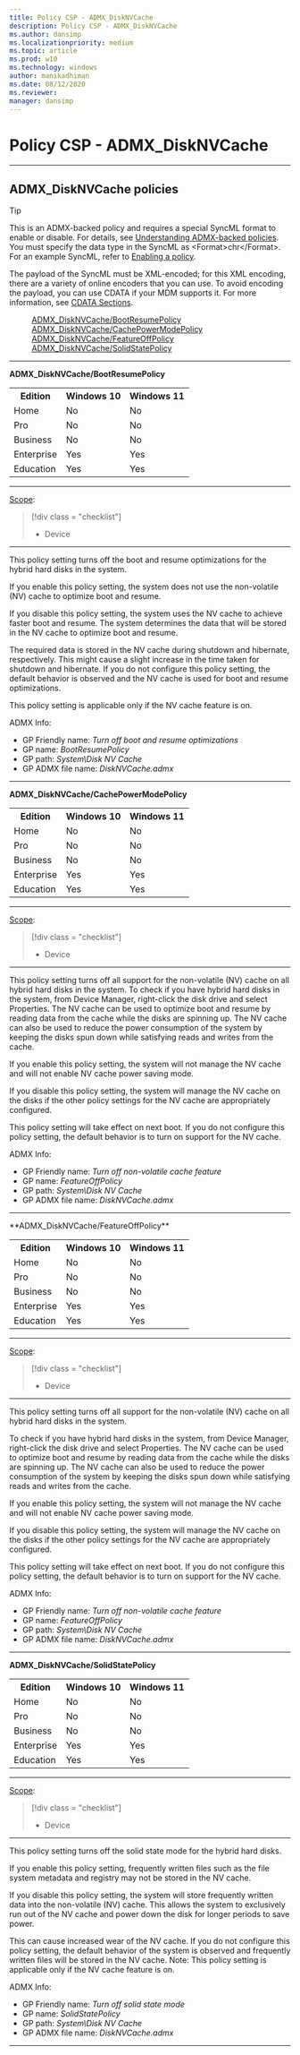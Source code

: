 ```yaml
---
title: Policy CSP - ADMX_DiskNVCache
description: Policy CSP - ADMX_DiskNVCache
ms.author: dansimp
ms.localizationpriority: medium
ms.topic: article
ms.prod: w10
ms.technology: windows
author: manikadhiman
ms.date: 08/12/2020
ms.reviewer: 
manager: dansimp
---
```


# Policy CSP - ADMX_DiskNVCache


<hr/>

<!--Policies-->
## ADMX_DiskNVCache policies  

> [!TIP]
> This is an ADMX-backed policy and requires a special SyncML format to enable or disable.  For details, see [Understanding ADMX-backed policies](./understanding-admx-backed-policies.md). 
> You must specify the data type in the SyncML as &lt;Format&gt;chr&lt;/Format&gt;. For an example SyncML, refer to [Enabling a policy](./understanding-admx-backed-policies.md#enabling-a-policy).
> 
> The payload of the SyncML must be XML-encoded; for this XML encoding, there are a variety of online encoders that you can use. To avoid encoding the payload, you can use CDATA if your MDM supports it.  For more information, see [CDATA Sections](http://www.w3.org/TR/REC-xml/#sec-cdata-sect).


<dl>
  <dd>
    <a href="#admx-disknvcache-bootresumepolicy">ADMX_DiskNVCache/BootResumePolicy</a>
  </dd>
  <dd>
    <a href="#admx-disknvcache-cachepowermodepolicy">ADMX_DiskNVCache/CachePowerModePolicy</a>
  </dd>
  <dd>
    <a href="#admx-disknvcache-featureoffpolicy">ADMX_DiskNVCache/FeatureOffPolicy</a>
  </dd>
  <dd>
    <a href="#admx-disknvcache-solidstatepolicy">ADMX_DiskNVCache/SolidStatePolicy</a>
  </dd> 
</dl>


<hr/>

<!--Policy-->
<a href="" id="admx-disknvcache-bootresumepolicy"></a>**ADMX_DiskNVCache/BootResumePolicy**  
<!--SupportedSKUs-->
<table>
<tr>
    <th>Edition</th>
    <th>Windows 10</th>
    <th>Windows 11</th>
</tr>
<tr>
    <td>Home</td>
    <td>No</td>
    <td>No</td>
</tr>
<tr>
    <td>Pro</td>
    <td>No</td>
    <td>No</td>
</tr>
<tr>
    <td>Business</td>
    <td>No</td>
    <td>No</td>
</tr>
<tr>
    <td>Enterprise</td>
    <td>Yes</td>
    <td>Yes</td>
</tr>
<tr>
    <td>Education</td>
    <td>Yes</td>
    <td>Yes</td>
</tr>
</table>

<!--/SupportedSKUs-->
<hr/>

<!--Scope-->
[Scope](./policy-configuration-service-provider.md#policy-scope):

> [!div class = "checklist"]
> * Device

<hr/>

<!--/Scope-->
<!--Description-->
This policy setting turns off the boot and resume optimizations for the hybrid hard disks in the system.  

If you enable this policy setting, the system does not use the non-volatile (NV) cache to optimize boot and resume.  

If you disable this policy setting, the system uses the NV cache to achieve faster boot and resume. 
The system determines the data that will be stored in the NV cache to optimize boot and resume. 

The required data is stored in the NV cache during shutdown and hibernate, respectively. This might cause a slight increase in the time taken for shutdown and hibernate.  If you do not configure this policy setting, the default behavior is observed and the NV cache is used for boot and resume optimizations. 

This policy setting is applicable only if the NV cache feature is on.

<!--/Description-->

<!--ADMXBacked-->
ADMX Info:  
-   GP Friendly name: *Turn off boot and resume optimizations*
-   GP name: *BootResumePolicy*
-   GP path: *System\Disk NV Cache*
-   GP ADMX file name: *DiskNVCache.admx*

<!--/ADMXBacked-->
<!--/Policy-->
<hr/>

<!--Policy-->
<a href="" id="admx-admx-disknvcache-cachepowermodepolicy"></a>**ADMX_DiskNVCache/CachePowerModePolicy**  
<!--SupportedSKUs-->
<table>
<tr>
    <th>Edition</th>
    <th>Windows 10</th>
    <th>Windows 11</th>
</tr>
<tr>
    <td>Home</td>
    <td>No</td>
    <td>No</td>
</tr>
<tr>
    <td>Pro</td>
    <td>No</td>
    <td>No</td>
</tr>
<tr>
    <td>Business</td>
    <td>No</td>
    <td>No</td>
</tr>
<tr>
    <td>Enterprise</td>
    <td>Yes</td>
    <td>Yes</td>
</tr>
<tr>
    <td>Education</td>
    <td>Yes</td>
    <td>Yes</td>
</tr>
</table>

<!--/SupportedSKUs-->
<hr/>

<!--Scope-->
[Scope](./policy-configuration-service-provider.md#policy-scope):

> [!div class = "checklist"]
> * Device

<hr/>

<!--/Scope-->
<!--Description-->
This policy setting turns off all support for the non-volatile (NV) cache on all hybrid hard disks in the system. 
To check if you have hybrid hard disks in the system, from Device Manager, right-click the disk drive and select Properties. The NV cache can be used to optimize boot and resume by reading data from the cache while the disks are spinning up. The NV cache can also be used to reduce the power consumption of the system by keeping the disks spun down while satisfying reads and writes from the cache. 

 If you enable this policy setting, the system will not manage the NV cache and will not enable NV cache power saving mode.  

If you disable this policy setting, the system will manage the NV cache on the disks if the other policy settings for the NV cache are appropriately configured. 

This policy setting will take effect on next boot.  If you do not configure this policy setting, the default behavior is to turn on support for the NV cache.

<!--/Description-->

<!--ADMXBacked-->
ADMX Info:  
-   GP Friendly name: *Turn off non-volatile cache feature*
-   GP name: *FeatureOffPolicy*
-   GP path: *System\Disk NV Cache*
-   GP ADMX file name: *DiskNVCache.admx*

<!--/ADMXBacked-->
<!--/Policy-->
<hr/>
<a href="" id="admx-disknvcache-featureoffpolicy"></a>**ADMX_DiskNVCache/FeatureOffPolicy**  
<!--SupportedSKUs-->
<table>
<tr>
    <th>Edition</th>
    <th>Windows 10</th>
    <th>Windows 11</th>
</tr>
<tr>
    <td>Home</td>
    <td>No</td>
    <td>No</td>
</tr>
<tr>
    <td>Pro</td>
    <td>No</td>
    <td>No</td>
</tr>
<tr>
    <td>Business</td>
    <td>No</td>
    <td>No</td>
</tr>
<tr>
    <td>Enterprise</td>
    <td>Yes</td>
    <td>Yes</td>
</tr>
<tr>
    <td>Education</td>
    <td>Yes</td>
    <td>Yes</td>
</tr>
</table>

<!--/SupportedSKUs-->
<hr/>

<!--Scope-->
[Scope](./policy-configuration-service-provider.md#policy-scope):

> [!div class = "checklist"]
> * Device

<hr/>

<!--/Scope-->
<!--Description-->
This policy setting turns off all support for the non-volatile (NV) cache on all hybrid hard disks in the system. 

To check if you have hybrid hard disks in the system, from Device Manager, right-click the disk drive and select Properties. The NV cache can be used to optimize boot and resume by reading data from the cache while the disks are spinning up. The NV cache can also be used to reduce the power consumption of the system by keeping the disks spun down while satisfying reads and writes from the cache.  

If you enable this policy setting, the system will not manage the NV cache and will not enable NV cache power saving mode.  

If you disable this policy setting, the system will manage the NV cache on the disks if the other policy settings for the NV cache are appropriately configured. 

This policy setting will take effect on next boot.  If you do not configure this policy setting, the default behavior is to turn on support for the NV cache.



<!--/Description-->

<!--ADMXBacked-->
ADMX Info:  
-   GP Friendly name: *Turn off non-volatile cache feature*
-   GP name: *FeatureOffPolicy*
-   GP path: *System\Disk NV Cache*
-   GP ADMX file name: *DiskNVCache.admx*

<!--/ADMXBacked-->
<!--/Policy-->

<hr/>

<!--Policy-->
<a href="" id="admx-disknvcache-solidstatepolicy"></a>**ADMX_DiskNVCache/SolidStatePolicy**  
<!--SupportedSKUs-->
<table>
<tr>
    <th>Edition</th>
    <th>Windows 10</th>
    <th>Windows 11</th>
</tr>
<tr>
    <td>Home</td>
    <td>No</td>
    <td>No</td>
</tr>
<tr>
    <td>Pro</td>
    <td>No</td>
    <td>No</td>
</tr>
<tr>
    <td>Business</td>
    <td>No</td>
    <td>No</td>
</tr>
<tr>
    <td>Enterprise</td>
    <td>Yes</td>
    <td>Yes</td>
</tr>
<tr>
    <td>Education</td>
    <td>Yes</td>
    <td>Yes</td>
</tr>
</table>

<!--/SupportedSKUs-->
<hr/>

<!--Scope-->
[Scope](./policy-configuration-service-provider.md#policy-scope):

> [!div class = "checklist"]
> * Device

<hr/>

<!--/Scope-->
<!--Description-->
This policy setting turns off the solid state mode for the hybrid hard disks.  

If you enable this policy setting, frequently written files such as the file system metadata and registry may not be stored in the NV cache.  

If you disable this policy setting, the system will store frequently written data into the non-volatile (NV) cache. This allows the system to exclusively run out of the NV cache and power down the disk for longer periods to save power. 

This can cause increased wear of the NV cache.  If you do not configure this policy setting, the default behavior of the system is observed and frequently written files will be stored in the NV cache.  Note: This policy setting is applicable only if the NV cache feature is on.


<!--/Description-->

<!--ADMXBacked-->
ADMX Info:  
-   GP Friendly name: *Turn off solid state mode*
-   GP name: *SolidStatePolicy*
-   GP path: *System\Disk NV Cache*
-   GP ADMX file name: *DiskNVCache.admx*

<!--/ADMXBacked-->
<!--/Policy-->

<hr/>


<!--/Policies-->

